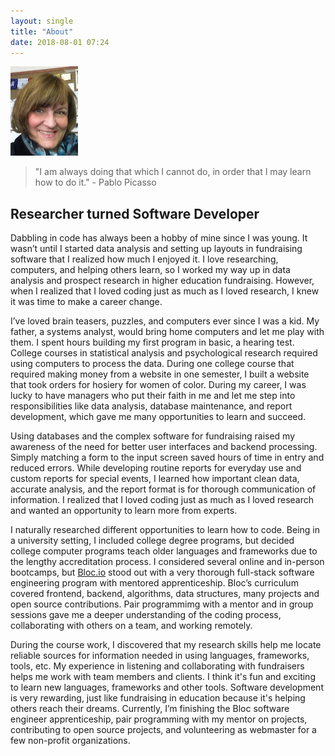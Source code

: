 ```yaml
---
layout: single
title: "About"
date: 2018-08-01 07:24
---
```

![Headshot](/assets/images/bio-pic.jpg)      

>"I am always doing that which I cannot do, in order that I may learn how to do it." - Pablo Picasso

## Researcher turned Software Developer ##

Dabbling in code has always been a hobby of mine since I was young. It wasn’t until I started data analysis and setting up layouts in fundraising software that I realized how much I enjoyed it. I love researching, computers, and helping others learn, so I worked my way up in data analysis and prospect research in higher education fundraising. However, when I realized that I loved coding just as much as I loved research, I knew it was time to make a career change.

I’ve loved brain teasers, puzzles, and computers ever since I was a kid. My father, a systems analyst, would bring home computers and let me play with them. I spent hours building my first program in basic, a hearing test. College courses in statistical analysis and psychological research required using computers to process the data. During one college course that required making money from a website in one semester, I built a website that took orders for hosiery for women of color. During my career, I was lucky to have managers who put their faith in me and let me step into responsibilities like data analysis, database maintenance, and report development, which gave me many opportunities to learn and succeed.

Using databases and the complex software for fundraising raised my awareness of the need for better user interfaces and backend processing. Simply matching a form to the input screen saved hours of time in entry and reduced errors. While developing routine reports for everyday use and custom reports for special events, I learned how important clean data, accurate analysis, and the report format is for thorough communication of information. I realized that I loved coding just as much as I loved research and wanted an opportunity to learn more from experts.

I naturally researched different opportunities to learn how to code. Being in a university setting, I included college degree programs, but decided college computer programs teach older languages and frameworks due to the lengthy accreditation process. I considered several online and in-person bootcamps, but [Bloc.io](http://bloc.io) stood out with a very thorough full-stack software engineering program with mentored apprenticeship. Bloc’s curriculum covered frontend, backend, algorithms, data structures, many projects and open source contributions. Pair programmimg with a mentor and in group sessions gave me a deeper understanding of the coding process, collaborating with others on a team, and working remotely.

During the course work, I discovered that my research skills help me locate reliable sources for information needed in using languages, frameworks, tools, etc. My experience in listening and collaborating with fundraisers helps me work with team members and clients. I think it's fun and exciting to learn new languages, frameworks and other tools. Software development is very rewarding, just like fundraising in education because it's helping others reach their dreams. Currently, I’m finishing the Bloc software engineer apprenticeship, pair programming with my mentor on projects, contributing to open source projects, and volunteering as webmaster for a few non-profit organizations.